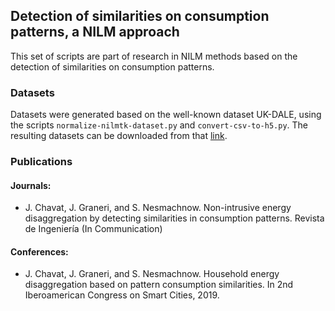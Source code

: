 ## Detection of similarities on consumption patterns, a NILM approach

This set of scripts are part of research in NILM methods based on the detection of similarities on consumption patterns.

### Datasets

Datasets were generated based on the well-known dataset UK-DALE, using the scripts 
`normalize-nilmtk-dataset.py` and `convert-csv-to-h5.py`.
The resulting datasets can be downloaded from that 
[link](https://mega.nz/#F!4AlSXKAB!PM8jrFa0a1LxHn-HQoeuhw).


### Publications

#### Journals:
* J. Chavat, J. Graneri, and S. Nesmachnow. Non-intrusive energy disaggregation by detecting similarities in consumption patterns. Revista de Ingeniería (In Communication) 

#### Conferences:
* J. Chavat, J. Graneri, and S. Nesmachnow. Household energy disaggregation based on pattern consumption similarities. In 2nd Iberoamerican Congress on Smart Cities, 2019.


